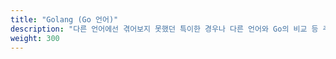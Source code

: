```yaml
---
title: "Golang (Go 언어)"
description: "다른 언어에선 겪어보지 못했던 특이한 경우나 다른 언어와 Go의 비교 등 주로 Go를 공부하고 적용하면서 겪게된 다양한 경험에 대해 적어보려합니다."
weight: 300
---
```

